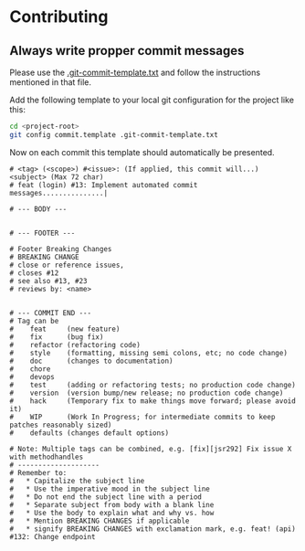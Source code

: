 # Contributing

## Always write propper commit messages

Please use the [.git-commit-template.txt](.git-commit-template.txt) and follow the instructions mentioned
in that file.

Add the following template to your local git configuration for the project like
this:
```bash
cd <project-root>
git config commit.template .git-commit-template.txt
```
Now on each commit this template should automatically be presented.


```
# <tag> (<scope>) #<issue>: (If applied, this commit will...) <subject> (Max 72 char)
# feat (login) #13: Implement automated commit messages...............|

# --- BODY ---


# --- FOOTER ---

# Footer Breaking Changes
# BREAKING CHANGE
# close or reference issues,
# closes #12
# see also #13, #23
# reviews by: <name>


# --- COMMIT END ---
# Tag can be
#    feat     (new feature)
#    fix      (bug fix)
#    refactor (refactoring code)
#    style    (formatting, missing semi colons, etc; no code change)
#    doc      (changes to documentation)
#    chore
#    devops
#    test     (adding or refactoring tests; no production code change)
#    version  (version bump/new release; no production code change)
#    hack     (Temporary fix to make things move forward; please avoid it)
#    WIP      (Work In Progress; for intermediate commits to keep patches reasonably sized)
#    defaults (changes default options)

# Note: Multiple tags can be combined, e.g. [fix][jsr292] Fix issue X with methodhandles
# --------------------
# Remember to:
#   * Capitalize the subject line
#   * Use the imperative mood in the subject line
#   * Do not end the subject line with a period
#   * Separate subject from body with a blank line
#   * Use the body to explain what and why vs. how
#   * Mention BREAKING CHANGES if applicable
#   * signify BREAKING CHANGES with exclamation mark, e.g. feat! (api) #132: Change endpoint
```
